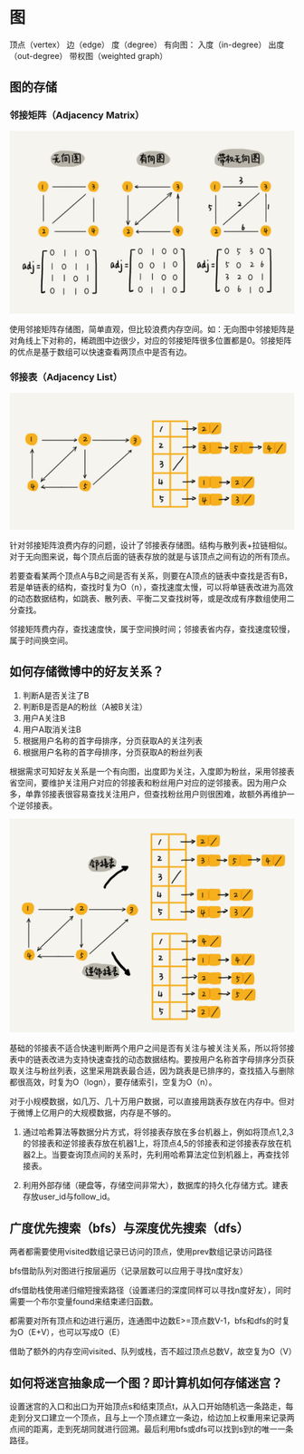 # 图
顶点（vertex） 边（edge） 度（degree）
有向图： 入度（in-degree） 出度（out-degree）
带权图（weighted graph）

## 图的存储
### 邻接矩阵（Adjacency Matrix）
![](../img/graph_adjacency_matrix.jpg)

使用邻接矩阵存储图，简单直观，但比较浪费内存空间。如：无向图中邻接矩阵是对角线上下对称的，稀疏图中边很少，对应的邻接矩阵很多位置都是0。邻接矩阵的优点是基于数组可以快速查看两顶点中是否有边。

### 邻接表（Adjacency List）
![](../img/graph_adjacency_list.jpg)

针对邻接矩阵浪费内存的问题，设计了邻接表存储图。结构与散列表+拉链相似。对于无向图来说，每个顶点后面的链表存放的就是与该顶点之间有边的所有顶点。

若要查看某两个顶点A与B之间是否有关系，则要在A顶点的链表中查找是否有B，若是单链表的结构，查找时复为O（n），查找速度太慢，可以将单链表改进为高效的动态数据结构，如跳表、散列表、平衡二叉查找树等，或是改成有序数组使用二分查找。

邻接矩阵费内存，查找速度快，属于空间换时间；邻接表省内存，查找速度较慢，属于时间换空间。

## 如何存储微博中的好友关系？
1. 判断A是否关注了B
2. 判断B是否是A的粉丝（A被B关注）
3. 用户A关注B
4. 用户A取消关注B
5. 根据用户名称的首字母排序，分页获取A的关注列表
6. 根据用户名称的首字母排序，分页获取A的粉丝列表

根据需求可知好友关系是一个有向图，出度即为关注，入度即为粉丝，采用邻接表省空间，要维护关注用户对应的邻接表和粉丝用户对应的逆邻接表。因为用户众多，单靠邻接表很容易查找关注用户，但查找粉丝用户则很困难，故额外再维护一个逆邻接表。

![](../img/weibo_graph.jpg)

基础的邻接表不适合快速判断两个用户之间是否有关注与被关注关系，所以将邻接表中的链表改进为支持快速查找的动态数据结构。要按用户名称首字母排序分页获取关注与粉丝列表，这里采用跳表最合适，因为跳表是已排序的，查找插入与删除都很高效，时复为O（logn），要存储索引，空复为O（n）。

对于小规模数据，如几万、几十万用户数据，可以直接用跳表存放在内存中。但对于微博上亿用户的大规模数据，内存是不够的。

1. 通过哈希算法等数据分片方式，将邻接表存放在多台机器上，例如将顶点1,2,3的邻接表和逆邻接表存放在机器1上，将顶点4,5的邻接表和逆邻接表存放在机器2上。当要查询顶点间的关系时，先利用哈希算法定位到机器上，再查找邻接表。

2. 利用外部存储（硬盘等，存储空间非常大），数据库的持久化存储方式。建表存放user_id与follow_id。

## 广度优先搜索（bfs）与深度优先搜索（dfs）

两者都需要使用visited数组记录已访问的顶点，使用prev数组记录访问路径

bfs借助队列对图进行按层遍历（记录层数可以应用于寻找n度好友）

dfs借助栈使用递归缩短搜索路径（设置递归的深度同样可以寻找n度好友），同时需要一个布尔变量found来结束递归函数。

都需要对所有顶点和边进行遍历，连通图中边数E>=顶点数V-1，bfs和dfs的时复为O（E+V），也可以写成O（E）

借助了额外的内存空间visited、队列或栈，否不超过顶点总数V，故空复为O（V）

## 如何将迷宫抽象成一个图？即计算机如何存储迷宫？
设置迷宫的入口和出口为开始顶点s和结束顶点t，从入口开始随机选一条路走，每走到分叉口建立一个顶点，且与上一个顶点建立一条边，给边加上权重用来记录两点间的距离，走到死胡同就进行回溯。最后利用bfs或dfs可以找到s到t的唯一一条路径。